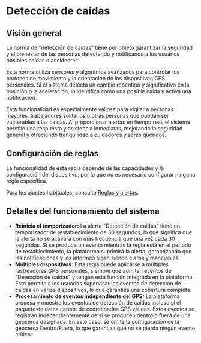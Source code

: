 # Detección de caídas

## Visión general

La norma de "detección de caídas" tiene por objeto garantizar la seguridad y el bienestar de las personas detectando y notificando a los usuarios posibles caídas o accidentes.

Esta norma utiliza sensores y algoritmos avanzados para controlar los patrones de movimiento y la orientación de los dispositivos GPS personales. Si el sistema detecta un cambio repentino y significativo en la posición o la aceleración, lo identifica como una posible caída y activa una notificación.

Esta funcionalidad es especialmente valiosa para vigilar a personas mayores, trabajadores solitarios u otras personas que puedan ser vulnerables a las caídas. Al proporcionar alertas en tiempo real, el sistema permite una respuesta y asistencia inmediatas, mejorando la seguridad general y ofreciendo tranquilidad a cuidadores y seres queridos.

## Configuración de reglas

La funcionalidad de esta regla depende de las capacidades y la configuración del dispositivo, por lo que no es necesario configurar ninguna regla específica.

Para los ajustes habituales, consulte [Reglas y alertas](../../../guia-del-usuario/reglas-y-alertas/).

## Detalles del funcionamiento del sistema

* **Reinicia el temporizador:** La alerta "Detección de caídas" tiene un temporizador de restablecimiento de 30 segundos, lo que significa que la alerta no se activará con más frecuencia que una vez cada 30 segundos. Si se produce un evento mientras la regla está en el periodo de restablecimiento, la plataforma suprimirá la alerta, garantizando que las notificaciones y los informes sigan siendo claros y manejables.
* **Múltiples dispositivos:** Esta regla puede aplicarse a múltiples rastreadores GPS personales, siempre que admitan eventos de "Detección de caídas" y tengan esta función integrada en la plataforma. Esto permite a los usuarios supervisar los eventos de detección de caídas en varios dispositivos, lo que garantiza una cobertura completa.
* **Procesamiento de eventos independiente del GPS:** La plataforma procesa y muestra los eventos de detección de caídas incluso si el paquete de datos carece de coordenadas GPS válidas. Estos eventos se registran independientemente de si se producen dentro o fuera de una geocerca designada. En este caso, se omite la configuración de la geocerca Dentro/Fuera, lo que garantiza que no se pierda ningún evento crítico.
